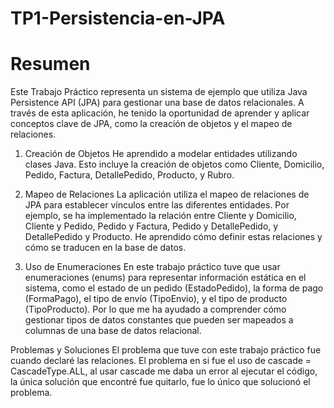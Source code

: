 # TP1-Persistencia-en-JPA
# Resumen
Este Trabajo Práctico representa un sistema de ejemplo que utiliza Java Persistence API (JPA) para gestionar una base de datos relacionales. A través de esta aplicación, he tenido la oportunidad de aprender y aplicar conceptos clave de JPA, como la creación de objetos y el mapeo de relaciones.

1. Creación de Objetos
He aprendido a modelar entidades utilizando clases Java. Esto incluye la creación de objetos como Cliente, Domicilio, Pedido, Factura, DetallePedido, Producto, y Rubro.

2. Mapeo de Relaciones
La aplicación utiliza el mapeo de relaciones de JPA para establecer vínculos entre las diferentes entidades. Por ejemplo, se ha implementado la relación entre Cliente y Domicilio, Cliente y Pedido, Pedido y Factura, Pedido y DetallePedido, y DetallePedido y Producto.
He aprendido cómo definir estas relaciones y cómo se traducen en la base de datos.

3. Uso de Enumeraciones
En este trabajo práctico tuve que usar enumeraciones (enums) para representar información estática en el sistema, como el estado de un pedido (EstadoPedido), la forma de pago (FormaPago), el tipo de envío (TipoEnvio), y el tipo de producto (TipoProducto). 
Por lo que me ha ayudado a comprender cómo gestionar tipos de datos constantes que pueden ser mapeados a columnas de una base de datos relacional.

Problemas y Soluciones
El problema que tuve con este trabajo práctico fue cuando declaré las relaciones. El problema en si fue el uso de cascade = CascadeType.ALL, al usar cascade me daba un error al ejecutar el código, la única solución que encontré fue quitarlo, fue lo único que solucionó el problema.
